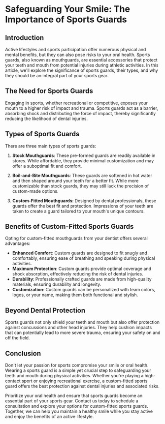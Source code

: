 # Safeguarding Your Smile: The Importance of Sports Guards

## Introduction

Active lifestyles and sports participation offer numerous physical and mental benefits, but they can also pose risks to your oral health. Sports guards, also known as mouthguards, are essential accessories that protect your teeth and mouth from potential injuries during athletic activities. In this article, we'll explore the significance of sports guards, their types, and why they should be an integral part of your sports gear.

## The Need for Sports Guards

Engaging in sports, whether recreational or competitive, exposes your mouth to a higher risk of impact and trauma. Sports guards act as a barrier, absorbing shock and distributing the force of impact, thereby significantly reducing the likelihood of dental injuries.

## Types of Sports Guards

There are three main types of sports guards:

1. **Stock Mouthguards**: These pre-formed guards are readily available in stores. While affordable, they provide minimal customization and may offer a suboptimal fit and comfort.

2. **Boil-and-Bite Mouthguards**: These guards are softened in hot water and then shaped around your teeth for a better fit. While more customizable than stock guards, they may still lack the precision of custom-made options.

3. **Custom-Fitted Mouthguards**: Designed by dental professionals, these guards offer the best fit and protection. Impressions of your teeth are taken to create a guard tailored to your mouth's unique contours.

## Benefits of Custom-Fitted Sports Guards

Opting for custom-fitted mouthguards from your dentist offers several advantages:

- **Enhanced Comfort**: Custom guards are designed to fit snugly and comfortably, ensuring ease of breathing and speaking during physical activities.
- **Maximum Protection**: Custom guards provide optimal coverage and shock absorption, effectively reducing the risk of dental injuries.
- **Durability**: Professionally crafted guards are made from high-quality materials, ensuring durability and longevity.
- **Customization**: Custom guards can be personalized with team colors, logos, or your name, making them both functional and stylish.

## Beyond Dental Protection

Sports guards not only shield your teeth and mouth but also offer protection against concussions and other head injuries. They help cushion impacts that can potentially lead to more severe trauma, ensuring your safety on and off the field.

## Conclusion

Don't let your passion for sports compromise your smile or oral health. Wearing a sports guard is a simple yet crucial step to safeguarding your teeth and mouth during physical activities. Whether you're playing a high-contact sport or enjoying recreational exercise, a custom-fitted sports guard offers the best protection against dental injuries and associated risks.

Prioritize your oral health and ensure that sports guards become an essential part of your sports gear. Contact us today to schedule a consultation and explore your options for custom-fitted sports guards. Together, we can help you maintain a healthy smile while you stay active and enjoy the benefits of an active lifestyle.